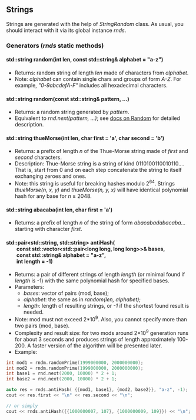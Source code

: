 ## Strings

Strings are generated with the help of *StringRandom* class. As usual, you should interact with it via its global instance *rnds*.

### Generators (*rnds* static methods)
#### std::string random(int len, const std::string& alphabet = "a-z")
* Returns: random string of length *len* made of characters from *alphabet*.
* Note: *alphabet* can contain single chars and groups of form *A-Z*. For example, *"0-9abcdefA-F"* includes all hexadecimal characters.

#### std::string random(const std::string& pattern, ...)
* Returns: a random string generated by *pattern*.
* Equivalent to *rnd.next(pattern, ...)*; see [docs on Random](random.md) for detailed description.

#### std::string thueMorse(int len, char first = 'a', char second = 'b')
* Returns: a prefix of length *n* of the Thue-Morse string made of *first* and *second* characters.
* Description: Thue-Morse string is a string of kind 0110100110010110.... That is, start from 0 and on each step concatenate the string to itself exchanging zeroes and ones.
* Note: this string is useful for breaking hashes modulo 2<sup>64</sup>. Strings *thueMorse(n, x, y)* and *thueMorse(n, y, x)* will have identical polynomial hash for any base for *n* &ge; 2048.

#### std::string abacaba(int len, char first = 'a')
* Returns: a prefix of length *n* of the string of form *abacabadabacaba...* starting with character *first*.

#### std::pair&lt;std::string, std::string> antiHash(<br>&emsp;&emsp;const std::vector&lt;std::pair&lt;long long, long long>>& bases, <br>&emsp;&emsp;const std::string& alphabet = "a-z", <br>&emsp;&emsp;int length = -1)
* Returns: a pair of different strings of length *length* (or minimal found if *length* is -1) with the same polynomial hash for specified bases.
* Parameters:
    * *bases*: vector of pairs (mod, base);
    * *alphabet*: the same as in *random(len, alphabet)*;
    * *length*: length of resulting strings, or *-1* if the shortest found result is needed.
* Note: mod must not exceed 2\*10<sup>9</sup>. Also, you cannot specify more than two pairs (mod, base).
* Complexity and result size: for two mods around 2\*10<sup>9</sup> generation runs for about 3 seconds and produces strings of length approximately 100-200. A faster version of the algorithm will be presented later.
* Example:
```cpp
int mod1 = rndm.randomPrime(1999000000, 2000000000);
int mod2 = rndm.randomPrime(1999000000, 2000000000);
int base1 = rnd.next(2000, 10000) * 2 + 1;
int base2 = rnd.next(2000, 10000) * 2 + 1;

auto res = rnds.antiHash( {{mod1, base1}, {mod2, base2}}, "a-z", -1);
cout << res.first << "\n" << res.second << "\n";

// or simply
cout << rnds.antiHash({{1000000007, 107}, {1000000009, 109}}) << "\n";
```
